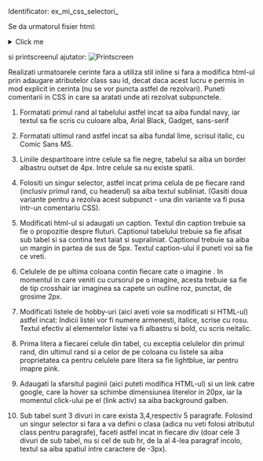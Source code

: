 Identificator: ex_mi_css_selectori_

Se da urmatorul fisier html:

<details>
<summary>Click me</summary>

```

<!DOCTYPE html>
<html>
<head>
	<meta charset="UTF-8"/>
	<title>Titlu</title>
</head>
<body>
	<table id="tab_fl">
		<thead>
			<tr>
				<th>Nume</th>
				<th>Prenume</th>
				<th>Ocupatie</th>
				<th>Hobby-uri</th>
				<th>Poza</th>
			</tr>
		</thead>
		<tbody>
			<tr>
				<td>Flutureanu</td>
				<td>Petala</td>
				<td>instructor de zbor</td>
				<td>
					<ol>
						<li>acrobatiile in aer</li>
					</ol>
				</td>
				<td><img src="http://irinaciocan.ro/tehnici_web/imagini/fluture1a.png" alt="Flutureanu"></td>
			</tr>
			<tr>
				<td>Fluflututurescu</td>
				<td>Flu-flu</td>
				<td>lo-logoped</td>
				<td>
					<ol>
						<li>zbu-zbu-zburatul pe-pe c-c-campie</li>
					</ol>
				</td>
				<td><img src="http://irinaciocan.ro/tehnici_web/imagini/fluture2a.png" alt="Fluflututurescu"></td>
			</tr>
			<tr>
				<td>Fluturache</td>
				<td>Ion</td>
				<td>negustor de polen</td>
				<td>
					<ol>
						<li>botanica</li>
						<li>pictura</li>
					</ol>
				</td>
				<td><img src="http://irinaciocan.ro/tehnici_web/imagini/fluture3a.png" alt="Fluturache"></td>
			</tr>
			<tr>
				<td>Omiduta</td>
				<td>Omidon</td>
				<td>mancator de frunze</td>
				<td>
					<ol>
						<li>actoria</li>
						<li>deghizatul in fluture</li>
					</ol>
				</td>
				<td><img src="http://irinaciocan.ro/tehnici_web/imagini/fluture4a.png" alt="Omiduta"></td>
			</tr>
			<tr>
				<td>Fluturong</td>
				<td>Zbarr</td>
				<td>luptator profesionist</td>
				<td>
					<ol>
						<li>artele martiale</li>
						<li>batut paianjenii</li>
					</ol>
				</td>
				<td><img src="http://irinaciocan.ro/tehnici_web/imagini/fluture5a.png" alt="Omiduta"></td>
			</tr>
		</tbody>
		<tfoot>
			<tr>
				<td>
					Concluzii:
				</td>
				<td colspan="4">
					Toti fluturii sunt frumosi!
				</td>
			</tr>
		</tfoot>

	</table>
	<div>
		<p>paragraf</p>
		<p>paragraf</p>
		<p>paragraf</p>
	</div>
		<div>
		<p>paragraf</p>
		<p>paragraf</p>
		<p>paragraf</p>
		<p>paragraf</p>
	</div>
	<div>
		<p>paragraf</p>
		<p>paragraf</p>
		<p>paragraf</p>
		<p>paragraf</p>
		<p>paragraf</p>
	</div>
	<hr/>
	<div>
		<p>paragraf</p>
		<p>paragraf</p>
		<p>paragraf</p>
		<p>paragraf</p>
		<p>paragraf</p>
	</div>	
</body>
</html>
```

</details>


si printscreenul ajutator:
![Printscreen](https://user-images.githubusercontent.com/38056943/77864089-5b5be580-722f-11ea-8a89-8b0c3fc2ee42.png)

Realizati urmatoarele cerinte fara a utiliza stil inline si fara a modifica html-ul prin adaugare atributelor class sau id, decat daca
acest lucru e permis in mod explicit in cerinta (nu se vor puncta astfel de rezolvari). Puneti comentarii in CSS in care sa aratati unde
ati rezolvat subpunctele.

1) Formatati primul rand al tabelului astfel incat sa aiba fundal navy, iar textul sa fie scris cu culoare alba,
Arial Black, Gadget, sans-serif

2) Formatati ultimul rand astfel incat sa aiba fundal lime, scrisul italic, cu Comic Sans MS.

3) Liniile despartitoare intre celule sa fie negre, tabelul sa aiba un border albastru outset de 4px. Intre celule sa nu existe spatii.

4) Folositi un singur selector, astfel incat prima celula de pe fiecare rand (inclusiv primul rand, cu headerul) sa aiba textul subliniat.
   (Gasiti doua variante pentru a rezolva acest subpunct - una din variante va fi pusa intr-un comentariu CSS).

5) Modificati html-ul si adaugati un caption. Textul din caption trebuie sa fie o propozitie despre fluturi. Captionul tabelului trebuie
   sa fie afisat sub tabel si sa contina text taiat si supraliniat. Captionul trebuie sa aiba un margin in partea de sus de 5px.
   Textul caption-ului il puneti voi sa fie ce vreti.

6) Celulele de pe ultima coloana contin fiecare cate o imagine . In momentul in care veniti cu cursorul pe o imagine, acesta trebuie sa
   fie de tip crosshair iar imaginea sa capete un outline roz, punctat, de grosime 2px.

7) Modificati listele de hobby-uri (aici aveti voie sa modificati si HTML-ul) astfel incat:
	Indicii listei vor fi numere armenesti, italice, scrise cu rosu.
	Textul efectiv al elementelor listei va fi albastru si bold, cu scris neitalic.

8) Prima litera a fiecarei celule din tabel, cu exceptia celulelor din primul rand, din ultimul rand si a celor de pe coloana cu listele
   sa aiba proprietatea ca pentru celulele pare litera sa fie lightblue, iar pentru imapre pink.

9) Adaugati la sfarsitul paginii (aici puteti modifica HTML-ul) si un link catre google, care la hover sa schimbe dimensiunea literelor in
   20px, iar la momentul click-ului pe el (link activ) sa aiba background galben.

10) Sub tabel sunt 3 divuri in care exista 3,4,respectiv 5 paragrafe. Folosind un singur selector si fara a va defini o clasa
 (adica nu veti folosi atributul class pentru paragrafe), faceti astfel incat in fiecare div (doar cele 3 divuri de sub tabel, nu si
  cel de sub hr, de la al 4-lea paragraf incolo, textul sa aiba spatiul intre caractere de -3px).
